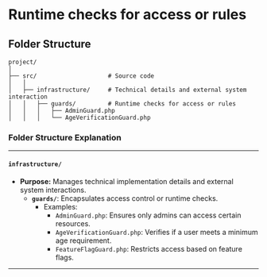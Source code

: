 # Runtime checks for access or rules

## Folder Structure

```
project/
│
├── src/                    # Source code
│   │
│   ├── infrastructure/     # Technical details and external system interaction
│   │   ├── guards/         # Runtime checks for access or rules
│   │   │   ├── AdminGuard.php
│   │   │   └── AgeVerificationGuard.php
```


### **Folder Structure Explanation**

* * *

#### **`infrastructure/`**

- **Purpose:** Manages technical implementation details and external system interactions.
    - **`guards/`**: Encapsulates access control or runtime checks.
        - Examples:
            - `AdminGuard.php`: Ensures only admins can access certain resources.
            - `AgeVerificationGuard.php`: Verifies if a user meets a minimum age requirement.
            - `FeatureFlagGuard.php`: Restricts access based on feature flags.

* * *
